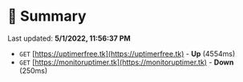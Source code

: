 # 📖 Summary
Last updated: **5/1/2022, 11:56:37 PM**

- `GET` [https://uptimerfree.tk](https://uptimerfree.tk) - **Up** (4554ms)
- `GET` [https://monitoruptimer.tk](https://monitoruptimer.tk) - **Down** (250ms)
